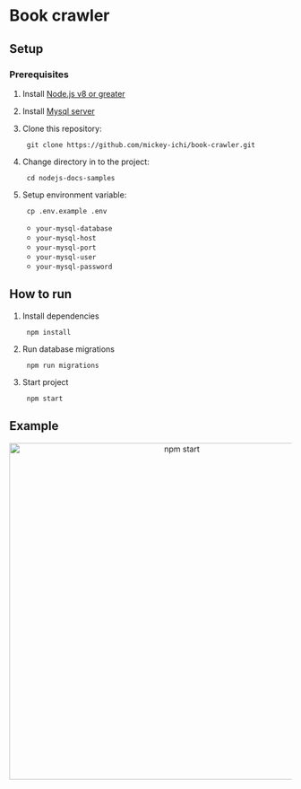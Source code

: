# Book crawler

## Setup
### Prerequisites

1. Install [Node.js v8 or greater][node]
1. Install [Mysql server][mysql]

1. Clone this repository:

        git clone https://github.com/mickey-ichi/book-crawler.git

1. Change directory in to the project:

        cd nodejs-docs-samples

1. Setup environment variable:
   
        cp .env.example .env

    * `your-mysql-database`
    * `your-mysql-host`
    * `your-mysql-port`
    * `your-mysql-user`
    * `your-mysql-password`

[node]: https://nodejs.org/
[mysql]: https://dev.mysql.com/downloads/mysql/

## How to run
1. Install dependencies 

        npm install


1. Run database migrations 

        npm run migrations


1. Start project

        npm start

## Example
<p align='center'>
<img src='https://drive.google.com/file/d/1sir5-COvd2doCLFQ4hchLHJnS39-JJE-/view?usp=sharing' width='600' alt='npm start'>
</p>

